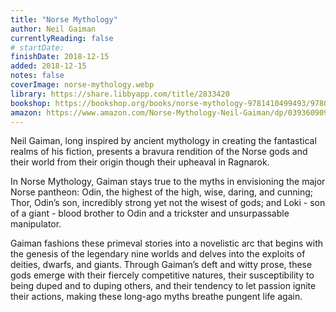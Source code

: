 ```yaml
---
title: "Norse Mythology"
author: Neil Gaiman
currentlyReading: false
# startDate:
finishDate: 2018-12-15
added: 2018-12-15
notes: false
coverImage: norse-mythology.webp
library: https://share.libbyapp.com/title/2833420
bookshop: https://bookshop.org/books/norse-mythology-9781410499493/9780393356182
amazon: https://www.amazon.com/Norse-Mythology-Neil-Gaiman/dp/039360909X
---
```


Neil Gaiman, long inspired by ancient mythology in creating the fantastical realms of his fiction, presents a bravura rendition of the Norse gods and their world from their origin though their upheaval in Ragnarok.

In Norse Mythology, Gaiman stays true to the myths in envisioning the major Norse pantheon: Odin, the highest of the high, wise, daring, and cunning; Thor, Odin’s son, incredibly strong yet not the wisest of gods; and Loki - son of a giant - blood brother to Odin and a trickster and unsurpassable manipulator.

Gaiman fashions these primeval stories into a novelistic arc that begins with the genesis of the legendary nine worlds and delves into the exploits of deities, dwarfs, and giants. Through Gaiman’s deft and witty prose, these gods emerge with their fiercely competitive natures, their susceptibility to being duped and to duping others, and their tendency to let passion ignite their actions, making these long-ago myths breathe pungent life again.  
